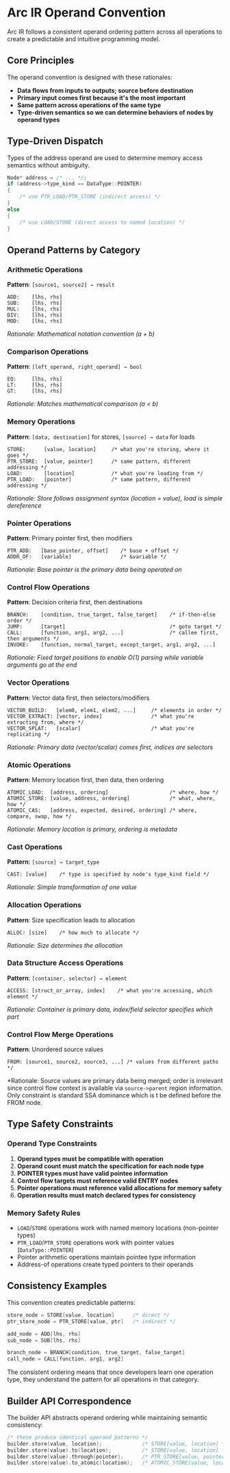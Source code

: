 # Arc IR Operand Convention

Arc IR follows a consistent operand ordering pattern across all operations to create a predictable and intuitive programming model.

## Core Principles

The operand convention is designed with these rationales:

- **Data flows from inputs to outputs; source before destination**
- **Primary input comes first because it's the most important**
- **Same pattern across operations of the same type**
- **Type-driven semantics so we can determine behaviors of nodes by operand types**

## Type-Driven Dispatch

Types of the address operand are used to determine memory access semantics without ambiguity.

```cpp
Node* address = /* ... */;
if (address->type_kind == DataType::POINTER) 
{
    /* use PTR_LOAD/PTR_STORE (indirect access) */
}
else 
{
    /* use LOAD/STORE (direct access to named location) */
}
```

## Operand Patterns by Category

### Arithmetic Operations
**Pattern**: `[source1, source2] → result`
```
ADD:    [lhs, rhs]
SUB:    [lhs, rhs] 
MUL:    [lhs, rhs]
DIV:    [lhs, rhs]
MOD:    [lhs, rhs]
```
*Rationale: Mathematical notation convention (a + b)*

### Comparison Operations

**Pattern**: `[left_operand, right_operand] → bool`
```
EQ:     [lhs, rhs]
LT:     [lhs, rhs]
GT:     [lhs, rhs]
```
*Rationale: Matches mathematical comparison (a < b)*

### Memory Operations

**Pattern**: `[data, destination]` for stores, `[source] → data` for loads
```
STORE:      [value, location]     /* what you're storing, where it goes */
PTR_STORE:  [value, pointer]      /* same pattern, different addressing */
LOAD:       [location]            /* what you're loading from */
PTR_LOAD:   [pointer]             /* same pattern, different addressing */
```
*Rationale: Store follows assignment syntax (location = value), load is simple dereference*

### Pointer Operations

**Pattern**: Primary pointer first, then modifiers
```
PTR_ADD:   [base_pointer, offset]    /* base + offset */
ADDR_OF:   [variable]                /* &variable */
```
*Rationale: Base pointer is the primary data being operated on*

### Control Flow Operations

**Pattern**: Decision criteria first, then destinations
```
BRANCH:    [condition, true_target, false_target]    /* if-then-else order */
JUMP:      [target]                                  /* goto target */
CALL:      [function, arg1, arg2, ...]               /* callee first, then arguments */
INVOKE:    [function, normal_target, except_target, arg1, arg2, ...]
```
*Rationale:  Fixed target positions to enable O(1) parsing while variable arguments go at the end*

### Vector Operations

**Pattern**: Vector data first, then selectors/modifiers
```
VECTOR_BUILD:   [elem0, elem1, elem2, ...]     /* elements in order */
VECTOR_EXTRACT: [vector, index]                /* what you're extracting from, where */
VECTOR_SPLAT:   [scalar]                       /* what you're replicating */
```
*Rationale: Primary data (vector/scalar) comes first, indices are selectors*

### Atomic Operations

**Pattern**: Memory location first, then data, then ordering
```
ATOMIC_LOAD:  [address, ordering]                    /* where, how */
ATOMIC_STORE: [value, address, ordering]             /* what, where, how */
ATOMIC_CAS:   [address, expected, desired, ordering] /* where, compare, swap, how */
```
*Rationale: Memory location is primary, ordering is metadata*

### Cast Operations

**Pattern**: `[source] → target_type`
```
CAST: [value]    /* type is specified by node's type_kind field */
```
*Rationale: Simple transformation of one value*

### Allocation Operations

**Pattern**: Size specification leads to allocation
```
ALLOC: [size]    /* how much to allocate */
```
*Rationale: Size determines the allocation*

### Data Structure Access Operations

**Pattern**: `[container, selector] → element`
```
ACCESS: [struct_or_array, index]    /* what you're accessing, which element */
```
*Rationale: Container is primary data, index/field selector specifies which part*

### Control Flow Merge Operations

**Pattern**: Unordered source values
```
FROM: [source1, source2, source3, ...] /* values from different paths */
```

*Rationale: Source values are primary data being merged; order is irrelevant 
since control flow context is available via `source->parent` region information. 
Only constraint is standard SSA dominance which is t be defined before the FROM node.

## Type Safety Constraints

### Operand Type Constraints

1. **Operand types must be compatible with operation**
2. **Operand count must match the specification for each node type**
3. **POINTER types must have valid pointee information**
4. **Control flow targets must reference valid ENTRY nodes**
5. **Pointer operations must reference valid allocations for memory safety**
6. **Operation results must match declared types for consistency**

### Memory Safety Rules

- `LOAD`/`STORE` operations work with named memory locations (non-pointer types)
- `PTR_LOAD`/`PTR_STORE` operations work with pointer values (`DataType::POINTER`)
- Pointer arithmetic operations maintain pointee type information
- Address-of operations create typed pointers to their operands

## Consistency Examples

This convention creates predictable patterns:

```cpp
store_node = STORE[value, location]      /* direct */
ptr_store_node = PTR_STORE[value, ptr]   /* indirect */

add_node = ADD[lhs, rhs]
sub_node = SUB[lhs, rhs]

branch_node = BRANCH[condition, true_target, false_target]
call_node = CALL[function, arg1, arg2]
```

The consistent ordering means that once developers learn one operation type, 
they understand the pattern for all operations in that category.

## Builder API Correspondence

The builder API abstracts operand ordering while maintaining semantic consistency:

```cpp
/* these produce identical operand patterns */
builder.store(value, location);             /* STORE[value, location] */
builder.store(value).to(location);          /* STORE[value, location] */
builder.store(value).through(pointer);      /* PTR_STORE[value, pointer] */
builder.store(value).to_atomic(location);   /* ATOMIC_STORE[value, location, ordering] */
```
